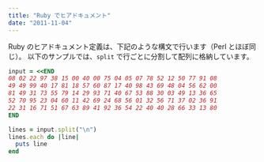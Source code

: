 ```yaml
---
title: "Ruby でヒアドキュメント"
date: "2011-11-04"
---
```


Ruby のヒアドキュメント定義は、下記のような構文で行います（Perl とほぼ同じ）。
以下のサンプルでは、```split``` で行ごとに分割して配列に格納しています。

```ruby
input = <<END
08 02 22 97 38 15 00 40 00 75 04 05 07 78 52 12 50 77 91 08
49 49 99 40 17 81 18 57 60 87 17 40 98 43 69 48 04 56 62 00
81 49 31 73 55 79 14 29 93 71 40 67 53 88 30 03 49 13 36 65
52 70 95 23 04 60 11 42 69 24 68 56 01 32 56 71 37 02 36 91
22 31 16 71 51 67 63 89 41 92 36 54 22 40 40 28 66 33 13 80
END

lines = input.split("\n")
lines.each do |line|
  puts line
end
```

